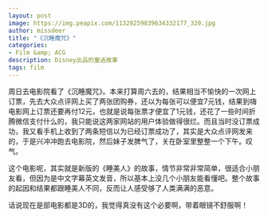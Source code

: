 ```yaml
---
layout: post
image: https://img.peapix.com/11328259839634332177_320.jpg
author: missdeer
title: "《沉睡魔咒》"
categories: 
- Film &amp; ACG  
description: Disney出品的童话故事
tags: film
---
```

周日去电影院看了《沉睡魔咒》。本来打算周六去的，结果相当不愉快的一次网上订票，先去大众点评网上买了两张团购券，还以为每张可以便宜7元钱，结果到嗨电影网上订票还要再付12元，也就是说每张票才便宜了1元钱，还花了一些时间折腾微信支付什么的，我只能说这两家网站的用户体验做得很烂。而且当时没订票成功，我又看手机上收到了两条短信以为已经订票成功了，其实是大众点评网发来的，于是兴冲冲跑去电影院，然后妹子发脾气了，关在卧室里整整一个下午。叹气。

这个电影呢，其实就是新版的《睡美人》的故事，情节非常非常简单，很适合小朋友看，但因为是中文字幕英文发音，所以基本上没几个小朋友能看懂吧。整个故事的起因和结果都跟睡美人不同，反而让人感受够了人类满满的恶意。

话说现在是部电影都是3D的，我觉得真没有这个必要啊，带着眼镜不舒服啊！
